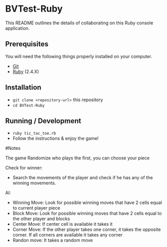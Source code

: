 # BVTest-Ruby

This README outlines the details of collaborating on this Ruby console application.

## Prerequisites

You will need the following things properly installed on your computer.

* [Git](https://git-scm.com/)
* [Ruby](https://rubyinstaller.org/) (2.4.X)

## Installation

* `git clone <repository-url>` this repository
* `cd BVTest-Ruby`

## Running / Development

* `ruby tic_tac_toe.rb`
* Follow the instructions & enjoy the game!

#Notes

The game Randomize who plays the first, you can choose your piece <br>

Check for winner: <br>
* Search the movements of the player and check if he has any of the winning movements.<br>

AI: <br>
* Winning Move: Look for possible winning moves that have 2 cells equal to current player piece <br>
* Block Move: Look for possible winning moves that have 2 cells equal to the other player and blocks <br>
* Center Move: If center cell is available it takes it <br>
* Corner Move: If the other player takes one corner, it takes the opposite corner. If all corners are available it takes any corner <br>
* Randon move: It takes a random move <br>
